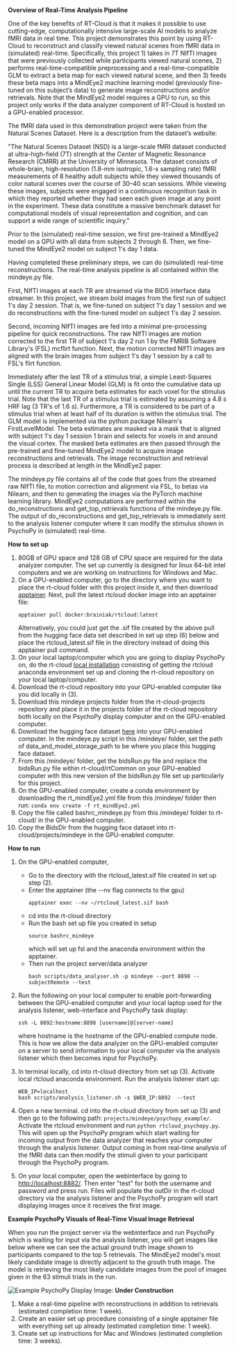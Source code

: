 **Overview of Real-Time Analysis Pipeline**

One of the key benefits of RT-Cloud is that it makes it possible to use cutting-edge, computationally intensive large-scale AI models to analyze fMRI data in real time. This project demonstrates this point by using RT-Cloud to reconstruct and classify viewed natural scenes from fMRI data in (simulated) real-time. Specifically, this project 1) takes in 7T NIfTI images that were previously collected while participants viewed natural scenes, 2) performs real-time-compatible preprocessing and a real-time-compatible GLM to extract a beta map for each viewed natural scene, and then 3) feeds these beta maps into a MindEye2 machine learning model (previously fine-tuned on this subject’s data) to generate image reconstructions and/or retrievals. Note that the MindEye2 model requires a GPU to run, so this project only works if the data analyzer component of RT-Cloud is hosted on a GPU-enabled processor.

The fMRI data used in this demonstration project were taken from the Natural Scenes Dataset. Here is a description from the dataset’s website:

"The Natural Scenes Dataset (NSD) is a large-scale fMRI dataset conducted at ultra-high-field (7T) strength at the Center of Magnetic Resonance Research (CMRR) at the University of Minnesota. The dataset consists of whole-brain, high-resolution (1.8-mm isotropic, 1.6-s sampling rate) fMRI measurements of 8 healthy adult subjects while they viewed thousands of color natural scenes over the course of 30–40 scan sessions. While viewing these images, subjects were engaged in a continuous recognition task in which they reported whether they had seen each given image at any point in the experiment. These data constitute a massive benchmark dataset for computational models of visual representation and cognition, and can support a wide range of scientific inquiry."

Prior to the (simulated) real-time session, we first pre-trained a MindEye2 model on a GPU with all data from subjects 2 through 8. Then, we fine-tuned the MindEye2 model on subject 1's day 1 data.

Having completed these preliminary steps, we can do (simulated) real-time reconstructions. The real-time analysis pipeline is all contained within the mindeye.py file.

First, NIfTI images at each TR are streamed via the BIDS interface data streamer. In this project, we stream bold images from the first run of subject 1's day 2 session. That is, we fine-tuned on subject 1's day 1 session and we do reconstructions with the fine-tuned model on subject 1's day 2 session.

Second, incoming NIfTI images are fed into a minimal pre-processing pipeline for quick reconstructions. The raw NIfTI images are motion corrected to the first TR of subject 1's day 2 run 1 by the FMRIB Software Library's (FSL) mcflirt function. Next, the motion corrected NIfTI images are aligned with the brain images from subject 1's day 1 session by a call to FSL's flirt function.

Immediately after the last TR of a stimulus trial, a simple Least-Squares Single (LSS) General Linear Model (GLM) is fit onto the cumulative data up until the current TR to acquire beta estimates for each voxel for the stimulus trial. Note that the last TR of a stimulus trial is estimated by assuming a 4.8 s HRF lag (3 TR's of 1.6 s). Furthermore, a TR is considered to be part of a stimulus trial when at least half of its duration is within the stimulus trial. The GLM model is implemented via the python package Nilearn's FirstLevelModel. The beta estimates are masked via a mask that is aligned with subject 1's day 1 session 1 brain and selects for voxels in and around the visual cortex. The masked beta estimates are then passed through the pre-trained and fine-tuned MindEye2 model to acquire image reconstructions and retrievals. The image reconstruction and retrieval process is described at length in the MindEye2 paper.

The mindeye.py file contains all of the code that goes from the streamed raw NIfTI file, to motion correction and alignment via FSL, to betas via Nilearn, and then to generating the images via the PyTorch machine learning library. MindEye2 computations are performed within the do_reconstructions and get_top_retrievals functions of the mindeye.py file. The output of do_reconstructions and get_top_retrievals is immediately sent to the analysis listener computer where it can modify the stimulus shown in PsychoPy in (simulated) real-time.

**How to set up**

1) 80GB of GPU space and 128 GB of CPU space are required for the data analyzer computer. The set up currently is designed for linux 64-bit intel computers and we are working on instructions for Windows and Mac.
2) On a GPU-enabled computer, go to the directory where you want to place the rt-cloud folder with this project inside it, and then download [apptainer](https://apptainer.org/). Next, pull the latest rtcloud docker image into an apptainer file: 
    ```
    apptainer pull docker:brainiak/rtcloud:latest
    ```
    Alternatively, you could just get the .sif file created by the above pull from the hugging face data set described in set up step (6) below and place the rtcloud_latest.sif file in the directory instead of doing this apptainer pull command.
3) On your local laptop/computer which you are going to display PsychoPy on, do the rt-cloud [local installation](https://github.com/brainiak/rt-cloud/tree/master?tab=readme-ov-file#local-installation) consisting of getting the rtcloud anaconda environment set up and cloning the rt-cloud repository on your local laptop/computer.
4) Download the rt-cloud repository into your GPU-enabled computer like you did locally in (3).
5) Download this mindeye projects folder from the rt-cloud-projects repository and place it in the projects folder of the rt-cloud repository both locally on the PsychoPy display computer and on the GPU-enabled computer.
6) Download the hugging face dataset [here](https://huggingface.co/datasets/rkempner/rt-cloud-mindeye) into your GPU-enabled computer. In the mindeye.py script in this /mindeye/ folder, set the path of data_and_model_storage_path to be where you place this hugging face dataset. 
7) From this /mindeye/ folder, get the bidsRun.py file and replace the bidsRun.py file within rt-cloud/rtCommon on your GPU-enabled computer with this new version of the bidsRun.py file set up particularly for this project.
8) On the GPU-enabled computer, create a conda environment by downloading the rt_mindEye2.yml file from this /mindeye/ folder then run: ```conda env create -f rt_mindEye2.yml```
9) Copy the file called bashrc_mindeye.py from this /mindeye/ folder to rt-cloud/ in the GPU-enabled computer.
10) Copy the BidsDir from the hugging face dataset into rt-cloud/projects/mindeye in the GPU-enabled computer.

**How to run**
1) On the GPU-enabled computer,
   - Go to the directory with the rtcloud_latest.sif file created in set up step (2).
   - Enter the apptainer (the --nv flag connects to the gpu)
     ```
     apptainer exec --nv ~/rtcloud_latest.sif bash
     ```
   - cd into the rt-cloud directory
   - Run the bash set up file you created in setup
     ```
     source bashrc_mindeye
     ```
     which will set up fsl and the anaconda environment within the apptainer.
   - Then run the project server/data analyzer
     ```
     bash scripts/data_analyser.sh -p mindeye --port 8898 --subjectRemote --test
     ```
3) Run the following on your local computer to enable port-forwarding between the GPU-enabled computer and your local laptop
   used for the analysis listener, web-interface and PsychoPy task display:
   ```
   ssh -L 8892:hostname:8898 [username]@[server-name]
   ```
   where hostname is the hostname of the GPU-enabled compute node. This is how we allow the data analyzer on the GPU-enabled computer on a server to send information to your local computer via the analysis listener which then becomes input for PsychoPy.
4) In terminal locally, cd into rt-cloud directory from set up (3). Activate local rtcloud anaconda environment. Run the analysis listener start up:
   ```
   WEB_IP=localhost
   bash scripts/analysis_listener.sh -s $WEB_IP:8892  --test
   ```

5) Open a new terminal. cd into the rt-cloud directory from set up (3) and then go to the following path: ```projects/mindeye/psychopy_example/```. Activate the rtcloud environment and run ```python rtcloud_psychopy.py```. This will open up the PsychoPy program which start waiting for incoming output from the data analyzer that reaches your computer through the analysis listener. Output coming in from real-time analysis of the fMRI data can then modify the stimuli given to your participant through the PsychoPy program. 

6) On your local computer, open the webinterface by going to [http://localhost:8882/](http://localhost:8882/). Then enter "test" for both the username and password and press run. Files will populate the outDir in the rt-cloud directory via the analysis listener and the PsychoPy program will start displaying images once it receives the first image.

**Example PsychoPy Visuals of Real-Time Visual Image Retrieval**

When you run the project server via the webinterface and run PsychoPy which is waiting for input via the analysis listener, you will get images like below where we can see the actual ground truth image shown to participants compared to the top 5 retrievals. The MindEye2 model's most likely candidate image is directly adjacent to the grouth truth image. The model is retrieving the most likely candidate images from the pool of images given in the 63 stimuli trials in the run.

![Example PsychoPy Display Image:](https://github.com/brainiak/rtcloud-projects/blob/main/mindeye/example_psychopy.png)
**Under Construction**

1) Make a real-time pipeline with reconstructions in addition to retrievals (estimated completion time: 1 week).
2) Create an easier set up procedure consisting of a single apptainer file with 
   everything set up already (estimated completion time: 1 week).
3) Create set up instructions for Mac and Windows (estimated completion time: 3 weeks).
